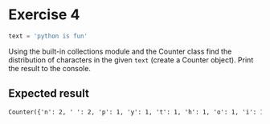 # Exercise 4

```py
text = 'python is fun'
```

Using the built-in collections module and the Counter class find the distribution of characters in the given `text` (create a Counter object). Print the result to the console.

## Expected result

```cmd
Counter({'n': 2, ' ': 2, 'p': 1, 'y': 1, 't': 1, 'h': 1, 'o': 1, 'i': 1, 's': 1, 'f': 1, 'u': 1})
```

